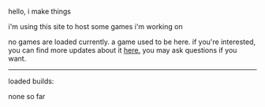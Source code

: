 hello, i make things

i'm using this site to host some games i'm working on

no games are loaded currently. a game used to be here. if you're interested, you can find more updates about it [here.](https://twitter.com/GorgiGames) you may ask questions if you want.

---

loaded builds:

none so far
